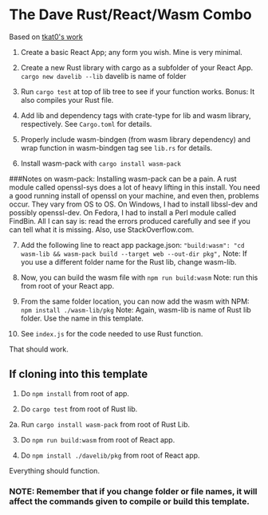 # The Dave Rust/React/Wasm Combo

Based on [tkat0's work](https://tkat0.github.io/posts/how-to-create-a-react-app-with-rust-and-wasm/#create-rust-library-for-wasm)


1. Create a basic React App; any form you wish.  Mine is very minimal.

2. Create a new Rust library with cargo as a subfolder of your React App.
    ```cargo new davelib --lib```
    davelib is name of folder

3. Run ```cargo test``` at top of lib tree to see if your function works. Bonus: It also compiles your Rust file.

4. Add lib and dependency tags with crate-type for lib and wasm library, respectively.  See ```Cargo.toml``` for details.

5. Properly include wasm-bindgen (from wasm library dependency) and wrap function in wasm-bindgen tag see ```lib.rs``` for details.

6. Install wasm-pack with ```cargo install wasm-pack```

###Notes on wasm-pack:
Installing wasm-pack can be a pain.  A rust module called openssl-sys does a lot of heavy lifting in this install.  You need a good running install of openssl on your machine, and even then, problems occur.  They vary from OS to OS.  On Windows, I had to install libssl-dev and possibly openssl-dev.  On Fedora, I had to install a Perl module called FindBin.  All I can say is: read the errors produced carefully and see if you can tell what it is missing.  Also, use StackOverflow.com.

7.  Add the following line to react app package.json:
    ```"build:wasm": "cd wasm-lib && wasm-pack build --target web --out-dir pkg",```
    Note: If you use a different folder name for the Rust lib, change wasm-lib.
    

8. Now, you can build the wasm file with ```npm run build:wasm```
    Note: run this from root of your React app.

9. From the same folder location, you can now add the wasm with NPM:
    ```npm install ./wasm-lib/pkg```
    Note: Again, wasm-lib is name of Rust lib folder.  Use the name in this template.

10. See ```index.js``` for the code needed to use Rust function.

That should work.

## If cloning into this template

1. Do ```npm install``` from root of app.

2. Do ```cargo test``` from root of Rust lib.

2a. Run ```cargo install wasm-pack``` from root of Rust Lib.

3. Do ```npm run build:wasm``` from root of React app.

4. Do ```npm install ./davelib/pkg``` from root of React app.

Everything should function.

### NOTE: Remember that if you change folder or file names, it will affect the commands given to compile or build this template.
